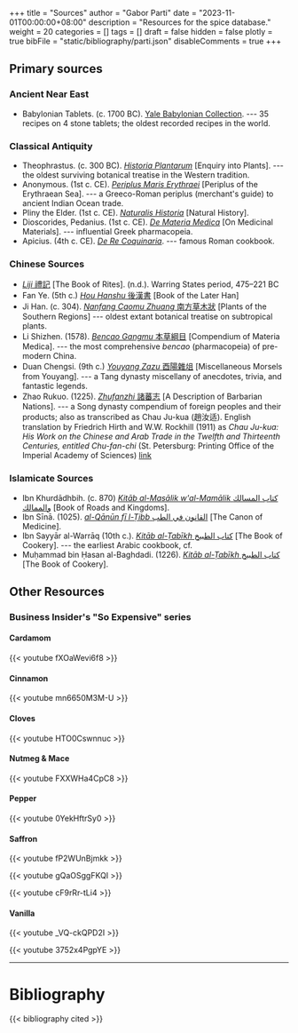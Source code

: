 +++
title = "Sources"
author = "Gabor Parti"
date = "2023-11-01T00:00:00+08:00"
description = "Resources for the spice database."
weight = 20
categories = []
tags = []
draft = false
hidden = false
plotly = true
bibFile = "static/bibliography/parti.json"
disableComments = true
+++

## Primary sources

<!-- APA 7th

(Aristotle, 350 B.C.E./1926) OR Aristotle (350 B.C.E./1926)

Aristotle. (1926). Nicomachean ethics (H. Rackham, Trans.). https://doi.org/10.4159/DLCL.aristotle-nicomachean_ethics.1926. (Original work published ca. 350 B.C.E.) -->

### Ancient Near East

* Babylonian Tablets. (c. 1700 BC). [Yale Babylonian Collection](https://babylonian-collection.yale.edu/babylonian-cooking). --- 35 recipes on 4 stone tablets; the oldest recorded recipes in the world.

<!-- https://www.goodnewsnetwork.org/worlds-oldest-recipes-are-stews-from-babylon/ -->

### Classical Antiquity

* Theophrastus. (c. 300 BC). [*Historia Plantarum*](https://en.wikipedia.org/wiki/Historia_Plantarum_(Theophrastus_book)) [Enquiry into Plants]. --- the oldest surviving botanical treatise in the Western tradition.
* Anonymous. (1st c. CE). [*Periplus Maris Erythraei*](https://en.wikipedia.org/wiki/Periplus_of_the_Erythraean_Sea) [Periplus of the Erythraean Sea]. --- a Greeco-Roman periplus (merchant's guide) to ancient Indian Ocean trade.
* Pliny the Elder. (1st c. CE). [*Naturalis Historia*](https://en.wikipedia.org/wiki/Natural_History_(Pliny)) [Natural History].
* Dioscorides, Pedanius. (1st c. CE). [*De Materia Medica*](https://en.wikipedia.org/wiki/De_Materia_Medica) [On Medicinal Materials]. --- influential Greek pharmacopeia.
* Apicius. (4th c. CE). [*De Re Coquinaria*](https://en.wikipedia.org/wiki/Apicius). --- famous Roman cookbook.



### Chinese Sources

* [*Liji* 禮記](https://en.wikipedia.org/wiki/Book_of_Rites) [The Book of Rites]. (n.d.). Warring States period, 475–221 BC
* Fan Ye. (5th c.) [*Hou Hanshu* 後漢書](https://en.wikipedia.org/wiki/Book_of_the_Later_Han) [Book of the Later Han]
* Ji Han. (c. 304). [*Nanfang Caomu Zhuang* 南方草木狀](https://en.wikipedia.org/wiki/Nanfang_Caomu_Zhuang) [Plants of the Southern Regions] --- oldest extant botanical treatise on subtropical plants.
* Li Shizhen. (1578). [*Bencao Gangmu* 本草綱目](https://en.wikipedia.org/wiki/Bencao_Gangmu) [Compendium of Materia Medica]. --- the most comprehensive *bencao* (pharmacopeia) of pre-modern China.
* Duan Chengsi. (9th c.) [*Youyang Zazu* 酉陽雜俎](https://en.wikipedia.org/wiki/Youyang_Zazu) [Miscellaneous Morsels from Youyang]. --- a Tang dynasty miscellany of anecdotes, trivia, and fantastic legends.
* Zhao Rukuo. (1225). [*Zhufanzhi* 諸蕃志](https://en.wikipedia.org/wiki/Zhu_Fan_Zhi) [A Description of Barbarian Nations]. --- a Song dynasty compendium of foreign peoples and their products; also as transcribed as Chau Ju-kua (趙汝适). English translation by Friedrich Hirth and W.W. Rockhill (1911) as *Chau Ju-kua: His Work on the Chinese and Arab Trade in the Twelfth and Thirteenth Centuries, entitled Chu-fan-chi* (St. Petersburg: Printing Office of the Imperial Academy of Sciences) [link](https://archive.org/details/cu31924023289345)

<!-- Tongdian 通典[Comprehensive Statutes] by Du You, Tang, 801 -->

### Islamicate Sources

* Ibn Khurdādhbih. (c. 870) [*Kitāb al-Masālik w'al-Mamālik* <span class="arabic-text" dir="rtl"> كتاب اﻟﻤﺴﺎﻟﻚ واﻟﻤﻤﺎﻟﻚ<span>](https://en.wikipedia.org/wiki/Al-Masalik_w%27al-Mamalik) [Book of Roads and Kingdoms].
* Ibn Sīnā. (1025). [*al-Qānūn fī l-Ṭibb* <span class="arabic-text" dir="rtl">القانون في الطب</span>](https://en.wikipedia.org/wiki/The_Canon_of_Medicine) [The Canon of Medicine].
* Ibn Sayyār al-Warrāq (10th c.). [*Kitāb al-Ṭabīkh* <span class="arabic-text" dir="rtl">كتاب الطبيخ</span>](https://en.wikipedia.org/wiki/Kitab_al-Tabikh) [The Book of Cookery]. --- the earliest Arabic cookbook, cf.
* Muḥammad bin Ḥasan al-Baghdadi. (1226). [*Kitāb al-Ṭabīkh* <span class="arabic-text" dir="rtl">كتاب الطبيخ</span>](https://en.wikipedia.org/wiki/Kitab_al-Tabikh) [The Book of Cookery].

<!-- 
Kangxi Zidian 康熙字典[Kangxi Dictionary] 1716
Kitāb Al-ʿAyn كتاب العين [The Source] by al-Khalīl b. Aḥmad al-Farāhīdī, ca. 786
Liji 禮記[The Book of Rites] Warring States period, 475–221 bc
Lisān al-ʿArab لسان العرب [Tongue of the Arabs] 1290
Quan Tangshi 全唐詩[Complete Tang Poems] poetry collection, 1705
Shennong Bencaojing 神農本草經[Shennong’s Classic Herbal] ca. 200 ad
Shiwu Bencao 食物本草[Materia Medica of Food] Ming, 1621
Shuowen Jiezi 說文解字[Discussing Writing and Explaining Characters] 100 ad
Suśrutasaṃhitā सुश्रतु सं िहता [Suśruta’s Compendium] ca. 600 ad
Tongdian 通典[Comprehensive Statutes] by Du You, Tang, 801
Xinxiu Bencao 新修本草[Newly Revised Materia Medica] Tang, 659

...

<!-- * [*al-Masalik w'al-Mamalik*](https://en.wikipedia.org/wiki/Al-Masalik_w%27al-Mamalik), Abu al-Hasan Ali ibn al-Husayn al-Mas'udi, 10th c. CE
* [*Kitab al-Tabikh*](https://en.wikipedia.org/wiki/Kitab_al-Tabikh), Ibn Sayyar al-Warraq, 10th c. CE
* [*Kitab al-Diryaq*](https://en.wikipedia.org/wiki/Kitab_al-Diryaq), Ibn al-Baitar, 13th c. CE -->
<!-- * [*Kitab al-Tabikh*](https://en.wikipedia.org/wiki/Kitab_al-Tabikh), Muhammad bin Hasan al-Baghdadi, 13th c. CE -->

<!-- ### Middle Ages, Reneissance, and the European Age of Exploration (5th-17th c.) -->

<!-- * 
* Bartolomeo Sacchi (il Platina). (1474). [*De honesta voluptate et valetudine*](https://en.wikipedia.org/wiki/De_honesta_voluptate_et_valetudine) [On Right Pleasure and Good Health]. --- the first printed cookbook.
* Bartolomeo Scappi. (1570). [*Opera*](https://en.wikipedia.org/wiki/Bartolomeo_Scappi) [Works]. --- monumental Italian cookbook from the first celebrity chef of Europe.
* Marco Polo
* Ibn Battuta
* Faxian
* Yijing (monk)
* Zheng He
* Niccolò Da Conti
* Tomé Pires
* Fernão Mendes Pinto??
* Bartolomeu Dias
* Evliya Celebi
* Christopher Columbus
* Vasco da Gama
* Francisco Pizarro
* Pigafetta
* Garcia de Orta
* Jan Huygen van Linschoten
* Pierre Poivre 
* Alexander Selkirk (Robinson Crusoes)

Richard Francis Burton

* -->

<!-- * Jean Anthelme Brillat-Savarin. (1825). [*Physiologie du goût*](https://en.wikipedia.org/wiki/Brillat-Savarin) [The Physiology of Taste]. --- an entertaining treatise on eating and gastronomical though. -->

<!-- ## Secondary sources -->

## Other Resources

### Business Insider's "So Expensive" series

#### Cardamom

{{< youtube fXOaWevi6f8 >}}

#### Cinnamon

{{< youtube mn6650M3M-U >}}

#### Cloves

{{< youtube HTO0Cswnnuc >}}

#### Nutmeg & Mace

{{< youtube FXXWHa4CpC8 >}}

#### Pepper

{{< youtube 0YekHftrSy0 >}}

#### Saffron

{{< youtube fP2WUnBjmkk >}}

{{< youtube gQaOSggFKQI >}}

{{< youtube cF9rRr-tLi4 >}}

#### Vanilla

{{< youtube _VQ-ckQPD2I >}}

{{< youtube 3752x4PgpYE >}}


<!-- https://www.youtube.com/watch?v=8LMioQGsFFw -->

<!-- 
https://www.youtube.com/watch?v=-6aMgTX1rxA
https://www.youtube.com/watch?v=QIwpNKfy4sg
https://www.youtube.com/watch?v=I3Y_FQMFMWE
https://www.youtube.com/watch?v=GAuCQe2qqro
https://www.youtube.com/watch?v=k88Cu5SoABg
https://www.youtube.com/watch?v=nMQOSj2MkxU
https://www.youtube.com/watch?v=CXTZVKYYyig
 -->


***

# Bibliography

{{< bibliography cited >}}